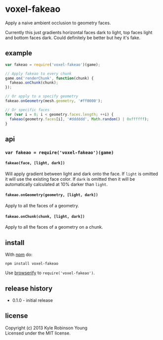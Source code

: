 # voxel-fakeao

Apply a naive ambient occlusion to geometry faces.

Currently this just gradients horizontal faces dark to light, top faces light
and bottom faces dark. Could definitely be better but hey it's fake.

## example

```js
var fakeao = require('voxel-fakeao')(game);

// Apply fakeao to every chunk
game.on('renderChunk', function(chunk) {
  fakeao.onChunk(chunk);
});

// Or apply to a specify geometry
fakeao.onGeometry(mesh.geometry, '#ff0000');

// Or specific faces
for (var i = 0; i < geometry.faces.length; ++i) {
  fakeao(geometry.faces[i], '#dddddd', Math.random() | 0xffffff);
}
```

## api

### `var fakeao = require('voxel-fakeao')(game)`

#### `fakeao(face, [light, dark])`
Will apply gradient between light and dark onto the face. If `light` is omitted
it will use the existing face color. If `dark` is omitted then it will be
automatically calculated at 10% darker than `light`.

#### `fakeao.onGeometry(geometry, [light, dark])`
Apply to all the faces of a geometry.

#### `fakeao.onChunk(chunk, [light, dark])`
Apply to all the faces of a geometry on a chunk.

## install

With [npm](https://npmjs.org) do:

```
npm install voxel-fakeao
```

Use [browserify](http://browserify.org) to `require('voxel-fakeao')`.

## release history
* 0.1.0 - initial release

## license
Copyright (c) 2013 Kyle Robinson Young<br/>
Licensed under the MIT license.
